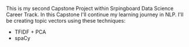 This is my second Capstone Project within Srpingboard Data Science Career Track. In this Capstone I'll continue my learning journey in NLP. 
I'll be creating topic vectors using these techniques:  
* TFIDF + PCA
* spaCy
